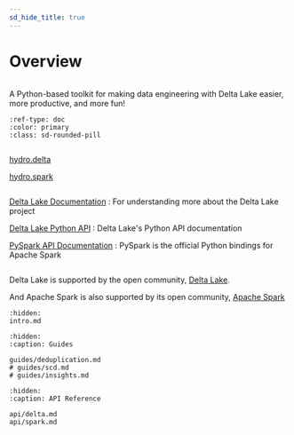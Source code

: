```yaml
---
sd_hide_title: true
---
```


# Overview

```{rubric} hydro - Delta Lake tooling
```

A Python-based toolkit for making data engineering with Delta Lake easier, more productive, and more fun!

```{button-ref} intro
:ref-type: doc
:color: primary
:class: sd-rounded-pill
```


```{rubric} API reference
```
[hydro.delta](api/delta.md)

[hydro.spark](api/spark.md)


```{rubric} Additional resources
```
[Delta Lake Documentation](https://docs.delta.io/latest/index.html)
: For understanding more about the Delta Lake project

[Delta Lake Python API](https://docs.delta.io/latest/api/python/index.html)
: Delta Lake's Python API documentation


[PySpark API Documentation](https://spark.apache.org/docs/latest/api/python/reference/index.html)
: PySpark is the official Python bindings for Apache Spark

```{rubric} Acknowledgements
```

Delta Lake is supported by the open community, [Delta Lake](https://delta.io/community/).

And Apache Spark is also supported by its open community, [Apache Spark](https://spark.apache.org/community.html)

```{toctree}
:hidden:
intro.md
```

```{toctree}
:hidden:
:caption: Guides

guides/deduplication.md
# guides/scd.md
# guides/insights.md
```

```{toctree}
:hidden:
:caption: API Reference

api/delta.md
api/spark.md
```

[pypi-link]: https://pypi.org/project/delta-hydro/
